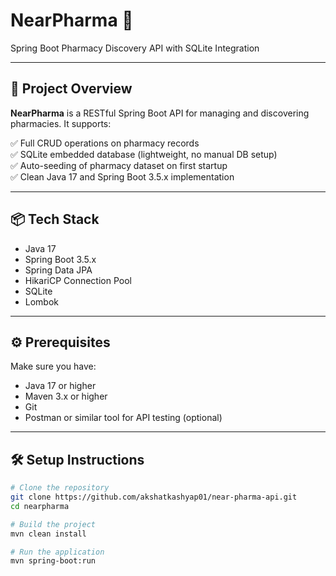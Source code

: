 # NearPharma 🏥

Spring Boot Pharmacy Discovery API with SQLite Integration

---

## 🚀 Project Overview

**NearPharma** is a RESTful Spring Boot API for managing and discovering pharmacies. It supports:

✅ Full CRUD operations on pharmacy records  
✅ SQLite embedded database (lightweight, no manual DB setup)  
✅ Auto-seeding of pharmacy dataset on first startup  
✅ Clean Java 17 and Spring Boot 3.5.x implementation  

---

## 📦 Tech Stack

- Java 17  
- Spring Boot 3.5.x  
- Spring Data JPA  
- HikariCP Connection Pool  
- SQLite  
- Lombok  

---

## ⚙️ Prerequisites

Make sure you have:

- Java 17 or higher  
- Maven 3.x or higher  
- Git  
- Postman or similar tool for API testing (optional)  

---

## 🛠️ Setup Instructions

```bash
# Clone the repository
git clone https://github.com/akshatkashyap01/near-pharma-api.git
cd nearpharma

# Build the project
mvn clean install

# Run the application
mvn spring-boot:run
